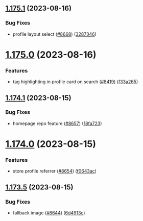 ## [1.175.1](https://github.com/EddieHubCommunity/LinkFree/compare/v1.175.0...v1.175.1) (2023-08-16)


### Bug Fixes

* profile layout select ([#8668](https://github.com/EddieHubCommunity/LinkFree/issues/8668)) ([3287346](https://github.com/EddieHubCommunity/LinkFree/commit/3287346eb161c82b2f92e95fb7bf635e4631e9b4))



# [1.175.0](https://github.com/EddieHubCommunity/LinkFree/compare/v1.174.1...v1.175.0) (2023-08-16)


### Features

* tag highlighting in profile card on search ([#8419](https://github.com/EddieHubCommunity/LinkFree/issues/8419)) ([f33a265](https://github.com/EddieHubCommunity/LinkFree/commit/f33a2650453cf13d6e39c666c8a799685ba620f9))



## [1.174.1](https://github.com/EddieHubCommunity/LinkFree/compare/v1.174.0...v1.174.1) (2023-08-15)


### Bug Fixes

* homepage repo feature ([#8657](https://github.com/EddieHubCommunity/LinkFree/issues/8657)) ([18fa723](https://github.com/EddieHubCommunity/LinkFree/commit/18fa72392c0e17f724e6a176fa1e226f1c273221))



# [1.174.0](https://github.com/EddieHubCommunity/LinkFree/compare/v1.173.5...v1.174.0) (2023-08-15)


### Features

* store profile referrer ([#8654](https://github.com/EddieHubCommunity/LinkFree/issues/8654)) ([f0643ac](https://github.com/EddieHubCommunity/LinkFree/commit/f0643ac445457b72c51d1d50a8feea6674fa8e59))



## [1.173.5](https://github.com/EddieHubCommunity/LinkFree/compare/v1.173.4...v1.173.5) (2023-08-15)


### Bug Fixes

* fallback image ([#8644](https://github.com/EddieHubCommunity/LinkFree/issues/8644)) ([6d4913c](https://github.com/EddieHubCommunity/LinkFree/commit/6d4913c1b4c6da96f4ef6941f0ec4f6a408b1c8d))



